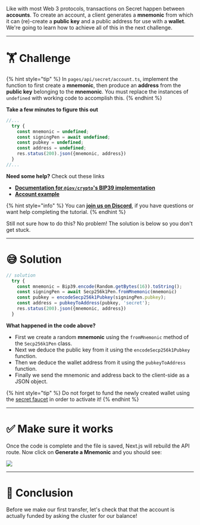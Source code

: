 Like with most Web 3 protocols, transactions on Secret happen between **accounts**. To create an account, a client generates a **mnemonic** from which it can (re)-create a **public key** and a public address for use with a **wallet**. We're going to learn how to achieve all of this in the next challenge.

---

# 🏋️ Challenge

{% hint style="tip" %}
In `pages/api/secret/account.ts`, implement the function to first create a **mnemonic**, then produce an **address** from the **public key** belonging to the **mnemonic**. You must replace the instances of `undefined` with working code to accomplish this.
{% endhint %}

**Take a few minutes to figure this out**

```typescript
//...
  try {
    const mnemonic = undefined;
    const signingPen = await undefined;
    const pubkey = undefined;
    const address = undefined;
    res.status(200).json({mnemonic, address})
  }
//...
```

**Need some help?** Check out these links

- [**Documentation for `@iov/crypto`'s BIP39 implementation**](https://iov-one.github.io/iov-core-docs/latest/iov-crypto/classes/bip39.html)
- [**Account example**](https://github.com/enigmampc/SecretJS-Templates/blob/master/2_creating_account/create_account.js)

{% hint style="info" %}
You can [**join us on Discord**](https://discord.gg/fszyM7K), if you have questions or want help completing the tutorial.
{% endhint %}

Still not sure how to do this? No problem! The solution is below so you don't get stuck.

---

# 😅 Solution

```typescript
// solution
  try {
    const mnemonic = Bip39.encode(Random.getBytes(16)).toString();
    const signingPen = await Secp256k1Pen.fromMnemonic(mnemonic)
    const pubkey = encodeSecp256k1Pubkey(signingPen.pubkey);
    const address = pubkeyToAddress(pubkey, 'secret');
    res.status(200).json({mnemonic, address})
  }
```

**What happened in the code above?**

- First we create a random **mnemonic** using the `fromMnemonic` method of the `Secp256k1Pen` class.
- Next we deduce the public key from it using the `encodeSecp256k1Pubkey` function.
- Then we deduce the wallet address from it using the `pubkeyToAddress` function.
- Finally we send the mnemonic and address back to the client-side as a JSON object.

{% hint style="tip" %}
Do not forget to fund the newly created wallet using the [secret faucet](https://faucet.secrettestnet.io/) in order to activate it!
{% endhint %}

---

# ✅ Make sure it works

Once the code is complete and the file is saved, Next.js will rebuild the API route. Now click on **Generate a Mnemonic** and you should see:

![](https://raw.githubusercontent.com/figment-networks/learn-web3-dapp/main/markdown/__images__/secret/secret-account.gif)

---

# 🏁 Conclusion

Before we make our first transfer, let's check that that the account is actually funded by asking the cluster for our balance!

